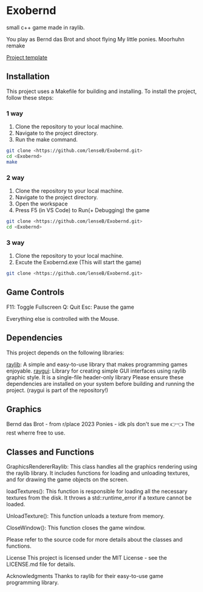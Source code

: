# Exobernd
small c++ game made in raylib.

You play as Bernd das Brot and shoot flying My little ponies.
Moorhuhn remake

[Project template](https://github.com/educ8s/Raylib-CPP-Starter-Template-for-VSCODE-V2)

## Installation
This project uses a Makefile for building and installing. To install the project, follow these steps:
### 1 way
1. Clone the repository to your local machine.
2. Navigate to the project directory.
3. Run the make command.
```bash
git clone <https://github.com/lenseB/Exobernd.git>
cd <Exobernd>
make
```
### 2 way
1. Clone the repository to your local machine.
2. Navigate to the project directory.
3. Open the workspace
4. Press F5 (in VS Code) to Run(+ Debugging) the game
```bash
git clone <https://github.com/lenseB/Exobernd.git>
cd <Exobernd>
```

### 3 way
1. Clone the repository to your local machine.
2. Excute the Exobernd.exe (This will start the game)
```bash
git clone <https://github.com/lenseB/Exobernd.git>
```

## Game Controls
F11: Toggle Fullscreen
Q: Quit
Esc: Pause the game

Everything else is controlled with the Mouse.

## Dependencies
This project depends on the following libraries:

[raylib](https://www.raylib.com/): A simple and easy-to-use library that makes programming games enjoyable.
[raygui](https://github.com/raysan5/raygui): Library for creating simple GUI interfaces using raylib graphic style. It is a single-file header-only library
Please ensure these dependencies are installed on your system before building and running the project. (raygui is part of the repository!)

## Graphics
Bernd das Brot - from r/place 2023
Ponies - idk pls don't sue me 👉👈
The rest wherre free to use.

## Classes and Functions
GraphicsRendererRaylib: This class handles all the graphics rendering using the raylib library. It includes functions for loading and unloading textures, and for drawing the game objects on the screen.

loadTextures(): This function is responsible for loading all the necessary textures from the disk. It throws a std::runtime_error if a texture cannot be loaded.

UnloadTexture(): This function unloads a texture from memory.

CloseWindow(): This function closes the game window.

Please refer to the source code for more details about the classes and functions.

License
This project is licensed under the MIT License - see the LICENSE.md file for details.

Acknowledgments
Thanks to raylib for their easy-to-use game programming library.
